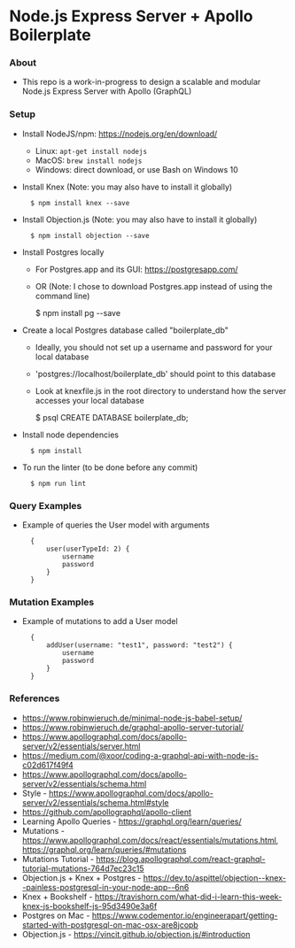 # Node.js Express Server + Apollo Boilerplate

### About

* This repo is a work-in-progress to design a scalable and modular Node.js Express Server with Apollo (GraphQL)

### Setup
* Install NodeJS/npm: https://nodejs.org/en/download/
    * Linux: `apt-get install nodejs`
    * MacOS: `brew install nodejs`
    * Windows: direct download, or use Bash on Windows 10
* Install Knex (Note: you may also have to install it globally)
        
        $ npm install knex --save

* Install Objection.js (Note: you may also have to install it globally)
        
        $ npm install objection --save
      
* Install Postgres locally 
    * For Postgres.app and its GUI: https://postgresapp.com/
    * OR (Note: I chose to download Postgres.app instead of using the command line)
         
        $ npm install pg --save

* Create a local Postgres database called "boilerplate_db"
    * Ideally, you should not set up a username and password for your local database
    * 'postgres://localhost/boilerplate_db' should point to this database
    * Look at knexfile.js in the root directory to understand how the server accesses your local database       

        $ psql CREATE DATABASE boilerplate_db;

* Install node dependencies
    
        $ npm install 
        
* To run the linter (to be done before any commit)
    
        $ npm run lint 
   

### Query Examples
* Example of queries the User model with arguments
    
        {
  			user(userTypeId: 2) {
    			username
    			password
  			}
		} 
        
### Mutation Examples
* Example of mutations to add a User model 
    
        {
  			addUser(username: "test1", password: "test2") {
    			username
    			password
  			}
		} 

### References
* https://www.robinwieruch.de/minimal-node-js-babel-setup/
* https://www.robinwieruch.de/graphql-apollo-server-tutorial/
* https://www.apollographql.com/docs/apollo-server/v2/essentials/server.html
* https://medium.com/@xoor/coding-a-graphql-api-with-node-js-c02d617f49f4
* https://www.apollographql.com/docs/apollo-server/v2/essentials/schema.html
* Style - https://www.apollographql.com/docs/apollo-server/v2/essentials/schema.html#style
* https://github.com/apollographql/apollo-client
* Learning Apollo Queries - https://graphql.org/learn/queries/
* Mutations - https://www.apollographql.com/docs/react/essentials/mutations.html, https://graphql.org/learn/queries/#mutations
* Mutations Tutorial - https://blog.apollographql.com/react-graphql-tutorial-mutations-764d7ec23c15
* Objection.js + Knex + Postgres - https://dev.to/aspittel/objection--knex--painless-postgresql-in-your-node-app--6n6
* Knex + Bookshelf - https://travishorn.com/what-did-i-learn-this-week-knex-js-bookshelf-js-95d3490e3a6f
* Postgres on Mac - https://www.codementor.io/engineerapart/getting-started-with-postgresql-on-mac-osx-are8jcopb
* Objection.js - https://vincit.github.io/objection.js/#introduction